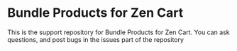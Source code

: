 # Bundle Products for Zen Cart
This is the support repository for Bundle Products for Zen Cart. You can ask questions, and post bugs in the issues part of the repository
